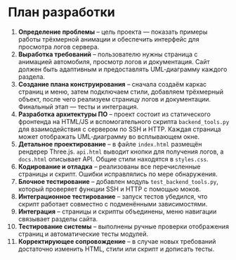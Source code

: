 # План разработки

1. **Определение проблемы** – цель проекта — показать примеры работы трёхмерной анимации и обеспечить интерфейс для просмотра логов сервера.
2. **Выработка требований** – пользователю нужны страница с анимацией автомобиля, просмотр логов и документация. Сайт должен быть адаптивным и предоставлять UML‑диаграмму каждого раздела.
3. **Создание плана конструирования** – сначала создаём каркас страниц и меню, затем подключаем стили, добавляем трёхмерный объект, после чего реализуем страницу логов и документации. Финальный этап — тесты и интеграция.
4. **Разработка архитектуры ПО** – проект состоит из статического фронтенда на HTML/JS и вспомогательного скрипта `backend_tools.py` для взаимодействия с сервером по SSH и HTTP. Каждая страница может отображать UML‑диаграмму во всплывающем окне.
5. **Детальное проектирование** – в файле `index.html` размещён рендерер Three.js. `api.html` выводит кнопки для получения логов, а `docs.html` описывает API. Общие стили находятся в `styles.css`.
6. **Кодирование и отладка** – реализованы все перечисленные страницы и скрипт. Ошибки исправлялись по мере обнаружения.
7. **Блочное тестирование** – добавлен модуль `test_backend_tools.py`, который проверяет функции SSH и HTTP с помощью моков.
8. **Интеграционное тестирование** – запуск тестов убедился, что скрипт работает совместно с подменёнными зависимостями.
9. **Интеграция** – страницы и скрипты объединены, меню навигации связывает разделы сайта.
10. **Тестирование системы** – выполнены ручные проверки отображения страниц и автоматические тесты модулей.
11. **Корректирующее сопровождение** – в случае новых требований достаточно изменить HTML, стили или скрипт и дописать тесты.
